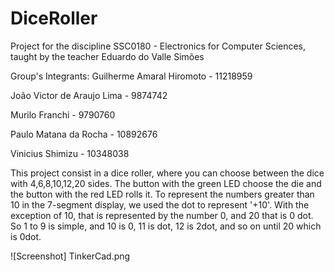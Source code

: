 # DiceRoller
Project for the discipline SSC0180 - Electronics for Computer Sciences, taught by the teacher Eduardo do Valle Simões


Group's Integrants:
Guilherme Amaral Hiromoto - 11218959


João Victor de Araujo Lima - 9874742


Murilo Franchi - 9790760


Paulo Matana da Rocha - 10892676


Vinicius Shimizu - 10348038



This project consist in a dice roller, where you can choose between the dice with 4,6,8,10,12,20 sides.
The button with the green LED choose the die and the button with the red LED rolls it.
To represent the numbers greater than 10 in the 7-segment display, we used the dot to represent '+10'. With the exception of 10, that is represented by the number 0, and 20 that is 0 dot.
So 1 to 9 is simple, and 10 is 0, 11 is dot, 12 is 2dot, and so on until 20 which is 0dot.

![Screenshot] TinkerCad.png
